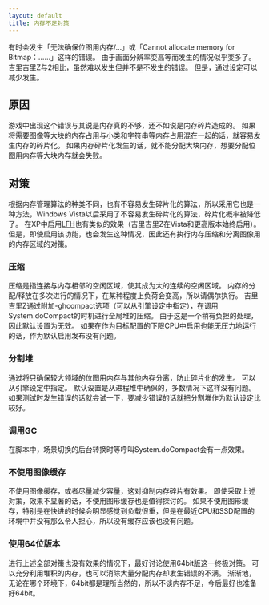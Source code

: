```yaml
---
layout: default
title: 内存不足対策
---
```


有时会发生「无法确保位图用内存/…」或「Cannot allocate memory for Bitmap：……」这样的错误。
由于画面分辨率变高等而发生的情况似乎变多了。
吉里吉里Z与2相比，虽然难以发生但并不是不发生的错误。
但是，通过设定可以减少发生。

## 原因
游戏中出现这个错误与其说是内存真的不够，还不如说是内存碎片造成的。
如果将需要图像等大块的内存占用与小类和字符串等内存占用混在一起的话，就容易发生内存的碎片化。
如果内存碎片化发生的话，就不能分配大块内存，想要分配位图用内存等大块内存就会失败。


## 对策
根据内存管理算法的种类不同，也有不容易发生碎片化的算法，所以采用它也是一种方法，Windows Vista以后采用了不容易发生碎片化的算法，碎片化概率被降低了。
在XP中启用[LFH](https://msdn.microsoft.com/ja-cn/library/windows/desktop/aa366750%28v=vs.85%29.aspx)也有类似的效果（吉里吉里Z在Vista和更高版本始终启用）。
但是，即使启用该功能，也会发生这种情况，因此还有执行内存压缩和分离图像用的内存区域的对策。

### 压缩
压缩是指连接与内存相邻的空闲区域，使其成为大的连续的空闲区域。
内存的分配/释放在多次进行的情况下，在某种程度上负荷会变高，所以请偶尔执行。
吉里吉里Z通过附加-ghcompact选项（可以从引擎设定中指定），在调用System.doCompact的时机进行全局堆的压缩。
由于这是一个稍有负担的处理，因此默认设置为无效。
如果在作为目标配置的下限CPU中启用也能无压力地运行的话，作为默认启用发布没有问题。


### 分割堆
通过将只确保较大领域的位图用内存与其他内存分离，防止碎片化的发生。
可以从引擎设定中指定。
默认设置是从进程堆中确保的，多数情况下这样没有问题。
如果测试时发生错误的话就尝试一下，要减少错误的话就把分割堆作为默认设定比较好。

### 调用GC
在脚本中，场景切换的后台转换时等呼叫System.doCompact会有一点效果。

### 不使用图像缓存
<!-- グラフィックキャッシュは使わないか、出来るだけ少ない容量にした方がメモリのフラグメンテーション抑止に効果がある。  
上述の対策をしても効果が内容であれば、グラフィックキャッシュを使用しないようにすることも検討の余地がある。  
グラフィックキャッシュを使わないと、特にスキップ時に顕著に重いと感じられるが、最近のCPUやSSDが積まれた環境ではそこまで気になるほどではないので、キャッシュなしにしてしまっても問題ないと思われる。
 -->
不使用图像缓存，或者尽量减少容量，这对抑制内存碎片有效果。
即使采取上述对策，效果不显著的话，不使用图形缓存也是值得探讨的。
如果不使用图形缓存，特别是在快进的时候会明显感觉到负载很重，但是在最近CPU和SSD配置的环境中并没有那么令人担心，所以没有缓存应该也没有问题。

### 使用64位版本
进行上述全部对策也没有效果的情况下，最好讨论使用64bit版这一终极对策。
可以充分利用堆积的内存，也可以消除大量分配内存却发生错误的不满。
渐渐地，无论在哪个环境下，64bit都是理所当然的，所以不谈内存不足，今后最好也准备好64bit。